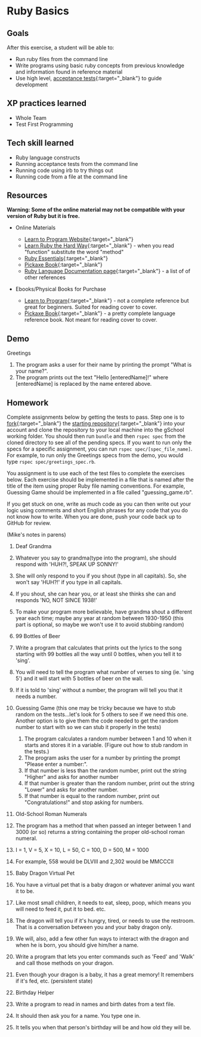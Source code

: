 # Ruby Basics

## Goals
After this exercise, a student will be able to:

* Run ruby files from the command line
* Write programs using basic ruby concepts from previous knowledge and information found in reference material
* Use high level, [acceptance tests](http://www.extremeprogramming.org/rules/functionaltests.html){:target="_blank"} to guide development

## XP practices learned

* Whole Team
* Test First Programming

## Tech skill learned

* Ruby language constructs
* Running acceptance tests from the command line
* Running code using irb to try things out
* Running code from a file at the command line

## Resources

**Warning: Some of the online material may not be compatible with your version of Ruby but it is free.**

* Online Materials
    * [Learn to Program Website](http://pine.fm/LearnToProgram/){:target="_blank"}
    * [Learn Ruby the Hard Way](http://ruby.learncodethehardway.org/){:target="_blank"} - when you read "function" substitute the word "method"
    * [Ruby Essentials](http://www.techotopia.com/index.php/Ruby_Essentials){:target="_blank"}
    * [Pickaxe Book](http://ruby-doc.com/docs/ProgrammingRuby/){:target="_blank"}
    * [Ruby Language Documentation page](https://www.ruby-lang.org/en/documentation/){:target="_blank"} - a list of of other references

* Ebooks/Physical Books for Purchase
    * [Learn to Program](http://pragprog.com/book/ltp2/learn-to-program){:target="_blank"} - not a complete reference but great for beginners. Suited for reading cover to cover.
    * [Pickaxe Book](http://pragprog.com/book/ruby4/programming-ruby-1-9-2-0){:target="_blank"} - a pretty complete language reference book. Not meant for reading cover to cover.

## Demo

Greetings

1. The program asks a user for their name by printing the prompt "What is your name?".
1. The program prints out the text "Hello [enteredName]!" where [enteredName] is replaced by the
name entered above.

## Homework

Complete assignments below by getting the tests to pass. Step one is to [fork](https://help.github.com/articles/fork-a-repo){:target="_blank"}
the [starting repository](https://github.com/gSchool/ruby_basics){:target="_blank"} into your account and clone the repository to your local machine
into the gSchool working folder. You should then run `bundle` and then `rspec spec` from the cloned directory to see all of the pending specs. If you want to run only the specs
for a specific assignment, you can run `rspec spec/[spec_file_name]`. For example, to run only the Greetings specs from the demo, you would type `rspec spec/greetings_spec.rb`.

You assignment is to use each of the test files to complete the exercises below. Each exercise should be implemented in a file that is named after the title of the item using
proper Ruby file naming conventions. For example, Guessing Game
should be implemented in a file called "guessing_game.rb".

If you get stuck on one, write as much code as you can then write out your logic using comments and
short English phrases for any code that you do not know how to write.
When you are done, push your code back up to GitHub for review.

(Mike's notes in parens)

1. Deaf Grandma
  1. Whatever you say to grandma(type into the program), she should respond with 'HUH?!, SPEAK UP SONNY!'
  2. She will only respond to you if you shout (type in all capitals). So, she won't say 'HUH?!' if you type in all capitals.
  3. If you shout, she can hear you, or at least she thinks she can and responds 'NO, NOT SINCE 1938!'
  4. To make your program more believable, have grandma shout a different year each time; maybe any year at random between 1930-1950 (this part is optional, so maybe we won't use it to avoid stubbing random)

2. 99 Bottles of Beer
  1. Write a program that calculates that prints out the lyrics to the song starting with 99 bottles all the way until 0 bottles, when you tell it to 'sing'.
  2. You will need to tell the program what number of verses to sing (ie. 'sing 5') and it will start with 5 bottles of beer on the wall.
  3. If it is told to 'sing' without a number, the program will tell you that it needs a number.

3. Guessing Game (this one may be tricky because we have to stub random on the tests...let's look for 5 others to see if we need this one. Another option is to give them the code needed to get the random number to start with so we can stub it properly in the tests)
    1. The program calculates a random number between 1 and 10 when it starts and stores it in a variable. (Figure out how to stub random in the tests.)
    1. The program asks the user for a number by printing the prompt "Please enter a number:".
    1. If that number is less than the random number, print out the string "Higher" and asks for another number
    1. If that number is greater than the random number, print out the string "Lower" and asks for another number.
    1. If that number is equal to the random number, print out "Congratulations!" and stop asking for numbers.

4. Old-School Roman Numerals
  1. The program has a method that when passed an integer between 1 and 3000 (or so) returns a string containing the proper old-school roman numeral.
  2. I = 1, V = 5, X = 10, L = 50, C = 100, D = 500, M = 1000
  3. For example, 558 would be DLVIII and 2,302 would be MMCCCII

5. Baby Dragon Virtual Pet
  1. You have a virtual pet that is a baby dragon or whatever animal you want it to be.
  2. Like most small children, it needs to eat, sleep, poop, which means you will need to feed it, put it to bed. etc.
  3. The dragon will tell you if it's hungry, tired, or needs to use the restroom. That is a conversation between you and your baby dragon only.
  4. We will, also, add a few other fun ways to interact with the dragon and when he is born, you should give him/her a name.
  5. Write a program that lets you enter commands such as 'Feed' and 'Walk' and call those methods on your dragon.
  6. Even though your dragon is a baby, it has a great memory! It remembers if it's fed, etc. (persistent state)

6. Birthday Helper
  1. Write a program to read in names and birth dates from a text file.
  2. It should then ask you for a name. You type one in.
  3. It tells you when that person's birthday will be and how old they will be.
